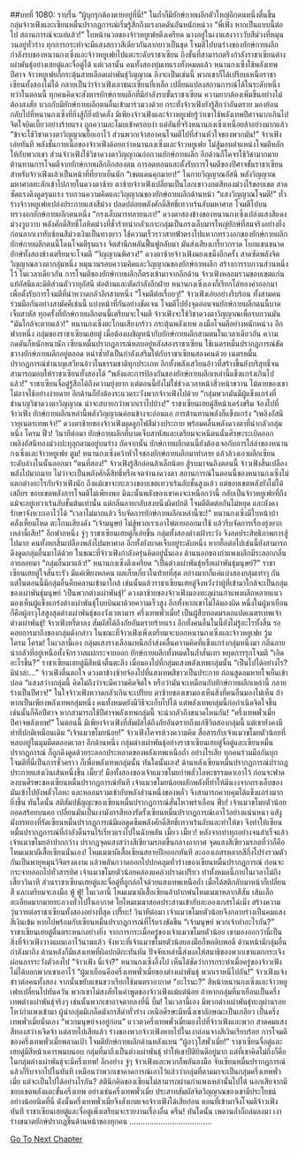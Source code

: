 ##บทที่ 1080: ราบรื่น
“ผู้บุกรุกต้องตายอยู่ที่นี่!”
ในถ้ำก็มียักษ์กายผลึกตัวใหญ่อีกตนหนึ่งตื่นขึ้น
กลุ่มจ้าวเฟิงและเซียนหมื่นปรากฏการณ์เริ่มรู้สึกถึงแรงกดดันอันหนักหน่วง
“พี่เฟิง หากเป็นแบบนี้ต่อไป สถานการณ์จะแย่แล้ว!”
ใบหน้านวลของจ้าวหยูเฟยตึงเครียด
นางอยู่ในเงาแสงวาววับสีม่วงที่หมุนวนอยู่ทั่วร่าง ทุกการกระทำจะมีแสงสกาวสีเดียวกันลากยาวเป็นชุด โจมตีไปบนร่างของยักษ์กายผลึก
กำลังรบของหนานกงเซิ่งและจ้าวหยูเฟยไปแตะระดับราชาเซียน ถึงขั้นที่สามารถตรึงกำลังราชาเซียนต่างเผ่าพันธุ์อย่างเฮยตู๋และจื่อตู๋ได้
แต่เวลานั้น คนทั้งสองทุ่มเทแรงทั้งหมดแล้ว หนานกงเซิ่งใช้พลังเทพปีศาจ จ้าวหยูเฟยก็กระตุ้นสายเลือดเผ่าพันธุ์วิญญาณ
ถึงจะเป็นเช่นนี้ พวกเขาก็ได้เปรียบเหนือราชาเซียนทั้งสองไม่ได้ กลายเป็นว่าจ้าวเฟิงเอาชนะเซียนที่เหลือ เปลี่ยนแปลงสถานการณ์ได้ในระดับหนึ่ง
ทว่าในตอนนี้ ทุกคนคิดจะสังหารยักษ์กายผลึกที่มีกำลังรบขั้นราชาเซียน ความยากต้องเพิ่มขึ้นอย่างไม่ต้องสงสัย
บวกกับมียักษ์กายผลึกตนอื่นเข้ามาร่วมวงด้วย กระทั่งจ้าวเฟิงยังรู้สึกว่าอันตราย
มองย้อนกลับไปที่หนานกงเซิ่งที่ยิ่งสู้ก็ยิ่งบ้าคลั่ง มีเพียงจ้าวเฟิงและจ้าวหยูเฟยรู้ว่าเขาใช้พลังเทพปีศาจมากเกินไป จิตใจบิดเบี้ยวอย่างร้ายแรง ถูกความละโมบเข้าครอบงำ แต่อันที่จริงหนานกงเซิ่งเหนื่อยล้าอย่างมากแล้ว
“ข้าจะใช้วิชาดวงตาวิญญาณยื้อเอาไว้ ส่วนพวกเจ้าสองคนโจมตีไปที่ส่วนหัวใจของพวกมัน!”
จ้าวเฟิงเอ่ยทันที
พลังชั้นกายเนื้อของจ้าวเฟิงด้อยกว่าหนานกงเซิ่งและจ้าวหยูเฟย ไม่สู้มอบตำแหน่งโจมตีหลักให้กับพวกเขา
ส่วนจ้าวเฟิงใช้วิชาดวงตาวิญญาณก่อกวนยักษ์กายผลึก อีกด้านก็โคจรใช้วิชามากมาย ต้านทานการโจมตีจากยักษ์กายผลึกอีกสองตน
การลดทอนและตั้งรับการโจมตีของปีศาจขั้นราชาเซียน สำหรับจ้าวเฟิงแล้วเป็นหน้าที่ที่ยากเย็นนัก
“เขตแดนคุกมายา!”
ในกายวิญญาณอัสนี พลังวิญญาณมหาศาลทะลักเข้าไปภายในดวงตาซ้าย
ตาซ้ายจ้าวเฟิงเปลี่ยนเป็นโลกเขาวงกตสีทองม่วงไร้ขอบเขต สาดซัดแรงดึงดูดรุนแรง รบกวนความคิดและวิญญาณของยักษ์กายผลึกด้านหน้า
“แสงวิญญาณโจมตี!”
ทั่วร่างจ้าวหยูเฟยเปล่งประกายแสงสีม่วง ปลดปล่อยพลังศักดิ์สิทธิ์เทวาเร้นลับมหาศาล โจมตีไปบนทรวงอกยักษ์กายผลึกตนหนึ่ง
“กรงเล็บมารทลายนภา!”
ดวงตาสองข้างของหนานกงเซิ่งเปล่งแสงสีแดงม่วงวูบวาบ พลังศักดิ์สิทธิ์โลหิตม่วงที่ชั่วร้ายน่ากลัวเกาะกลุ่มเป็นกรงเล็บมารใหญ่ยักษ์ที่สมจริงอย่างยิ่ง ก่อนลากเงาทับซ้อนสีม่วงเงินเป็นทางยาว ใช้ความเร็วราวสายฟ้าตรงไปแหวกทรวงอกของยักษ์กายผลึก
ยักษ์กายผลึกตนนี้โดนโจมตีรุนแรง จิตสำนึกพลันฟื้นฟูกลับมา มันส่งเสียงเกรี้ยวกราด โบกแขนขนาดยักษ์ทั้งสองข้างเตรียมจะโจมตี
“วิญญาณพิศวง!”
ดวงตาซ้ายจ้าวเฟิงมองเขม็งอีกครั้ง สาดซัดพลังจิตวิญญาณลวงตากลุ่มหนึ่ง หมุนวนรอบความคิดและวิญญาณของยักษ์กายผลึก สร้างการรบกวนส่วนหนึ่งไว้
ในเวลาเดียวกัน การโจมตีของยักษ์กายผลึกก็ตรงเข้ามาจากอีกด้าน
จ้าวเฟิงหลอมรวมขอบเขตแก่นแท้อัสนีและมิติส่วนตัววายุอัสนี ต่อต้านและตัดกำลังอีกฝ่าย
หนานกงเซิ่งเองก็เรียกโล่ทองคำออกมา เพื่อตั้งรับการโจมตีที่น่าหวาดกลัวอีกสายหนึ่ง
“โจมตีต่อเรื่อยๆ!”
จ้าวเฟิงเอ่ยอย่างรีบร้อน
ทั้งสามคนร่วมมือกันอย่างสามัคคีเช่นนี้ แบ่งหน้าที่กันอย่างชัดเจน โจมตีไปยังจุดอ่อนจนยักษ์กายผลึกตนนี้บาดเจ็บสาหัส
ทุกครั้งที่ยักษ์กายผลึกตนนี้เตรียมจะโจมตี จ้าวเฟิงจะใช้วิชาดวงตาวิญญาณเพื่อรบกวนมัน
“มันใกล้จะตายแล้ว!”
หนานกงเซิ่งตะโกนเสียงกร้าว กระตุ้นพลังเทพ ลงมือโจมตีอย่างหนักหน่วง
อีกฟากหนึ่ง กลุ่มของราชาเซียนเฮยตู๋ เมื่อต้องเผชิญหน้ากับยักษ์กายผลึกสามตนในเวลาเดียวกัน ความกดดันก็หนักหนานัก
เซียนหมื่นปรากฏการณ์หลบอยู่หลังสองราชาเซียน ใช้เนตรหมื่นปรากฏการณ์ขัดขวางยักษ์กายผลึกอยู่ตลอด หนำซ้ำยังเป็นกำลังเสริมให้กับราชาเซียนสองคนด้วย
เนตรหมื่นปรากฏการณ์ชำนาญเสวียนอ้าวในธรรมชาติทุกประเภท อีกทั้งพลังเสวียนอ้าวที่สร้างขึ้นยังบริสุทธิ์จนสามารถมอบให้ราชาเซียนทั้งสองได้
“พลังและการป้องกันของยักษ์กายผลึกเหล่านี้แข็งแกร่งเกินไปแล้ว!”
ราชาเซียนจื่อตู๋รู้สึกได้ถึงความยุ่งยาก
แต่ตอนนี้ยังไม่ใช่ช่วงเวลาหน้าสิ่วหน้าขวาน ไม้ตายของเขาไม่อาจใช้อย่างง่ายดาย
อีกด้านก็ยังต้องระแวดระวังพวกจ้าวเฟิงไปด้วย
“กลุ่มพวกมันมีผู้แข็งแกร่งที่ชำนาญวิชาดวงตาวิญญาณ น่าจะสบายกว่าพวกเราไปบ้าง!”
ราชาเซียนเฮยตู๋สีหน้าเคร่งขรึม จ้องไปที่จ้าวเฟิง
ยักษ์กายผลึกเหล่านี้พลังวิญญาณค่อนข้างจะอ่อนแอ การต้านทานพลังก็แข็งแกร่ง
“เพลิงอัสนีวายุเนตรเทพเจ้า!”
ดวงตาซ้ายของจ้าวเฟิงผุดลูกไฟสีม่วงประกาย พร้อมคลื่นพลังดวงตาที่น่ากลัวกลุ่มหนึ่ง
โครม ฟิ้ว!
วินาทีต่อมา ยักษ์กายผลึกที่บาดเจ็บสาหัสและเตรียมจะหนีตนนั้นศีรษะระเบิดออก เพลิงอัสนีทองม่วงปะทุลุกลามอยู่บนร่าง
ถัดจากนั้น ยักษ์กายผลึกตนนี้ยังต้องเจอกับการไล่ล่าของหนานกงเซิ่งและจ้าวหยูเฟย
ตูม!
หนานกงเซิ่งคว้าหัวใจของยักษ์กายผลึกมาทำลาย แล้วล้วงเอาผลึกเซียนระดับล่างในนั้นออกมา
“ตนที่สอง!”
จ้าวเฟิงรู้สึกอ่อนล้าเล็กน้อย
สู้รบมาจนถึงตอนนี้ จ้าวเฟิงสิ้นเปลืองพลังไปมากมาย ไม่ว่าจะเป็นพลังศักดิ์สิทธิ์หรือเจตจำนงดวงตา
สถานการณ์ในตอนนี้ของหนานกงเซิ่งไม่แตกต่างอะไรกับจ้าวเฟิงนัก ถึงแม้เขาจะทะลวงขอบเขตเทวาเร้นลับชั้นสูงแล้ว แต่ขอบเขตพลังยังไม่ได้เสถียร ขอบเขตพลังการโจมตีไม่เพียงพอ มิฉะนั้นพลังของเขาคงจะเหนือกว่านี้
กลับเป็นจ้าวหยูเฟยที่ถึงแม้จะอยู่เทวาเร้นลับชั้นต้นเท่านั้น แต่กลิ่นอายกลับสงบนิ่งผิดปกติ โจมตีติดต่อกันไม่หยุด และยังคงรักษาจังหวะเอาไว้ได้
“เวลาไม่มากแล้ว รีบจัดการยักษ์กายผลึกเหล่านี้ซะ!”
หนานกงเซิ่งมีใบหน้าบ้าคลั่งเหี้ยมโหด ตะโกนเสียงดัง
“เจ้ามนุษย์ ไม่สู้พวกเราเอาไพ่ตายออกมาใช้ แล้วรีบจัดการเรื่องยุ่งยากเหล่านี้เสีย!”
อีกฟากหนึ่ง จู่ๆ ราชาเซียนเฮยตู๋ก็เอ่ยขึ้น
กลุ่มทั้งสองต่างเฝ้าระวัง จึงลดประสิทธิภาพการสู้ไปมาก
คนทั้งหกสิ้นเปลืองพลังไปมหาศาล อีกทั้งยังบาดเจ็บอยู่ระดับหนึ่ง หากยื้อต่อไปเช่นนี้ยังสามารถดึงดูดกลุ่มอื่นมาได้ด้วย
ในขณะที่จ้าวเฟิงกำลังครุ่นคิดอยู่นั่นเอง
ด้านนอกของกำแพงผลึกมีระลอกกลิ่นอายลอยมา
“กลุ่มอื่นมาแล้ว!”
หนานกงเซิ่งตึงเครียด
“เป็นต่างเผ่าพันธุ์หรือเผ่าพันธุ์มนุษย์?”
ราชาเซียนเฮยตู๋ใจสั่นระรัว
มีแค่เพียงหกคน ผลเก็บเกี่ยวในท้ายที่สุด อย่างมากก็แค่แบ่งสองกลุ่มเท่าๆ กัน
แต่ในตอนนี้มีกลุ่มอื่นคืบคลานเข้ามาใกล้ เช่นนั้นแล้วราชาเซียนเฮยตู๋จึงหวังว่าผู้ที่เข้ามาใกล้จะเป็นกลุ่มของเผ่าพันธุ์มนุษย์
‘เป็นพวกต่างเผ่าพันธุ์!’
ดวงตาซ้ายของจ้าวเฟิงมองทะลุผ่านกำแพงผลึกหลายแนว มองเห็นผู้แข็งแกร่งต่างเผ่าพันธุ์โบยบินมาด้วยความเร็วสูง
อีกทั้งหากเขาไม่ได้มองผิด หนึ่งในผู้มาเยือนก็คือผู้อาวุโสสูงสุดต่างเผ่าพันธุ์ของวังเวหามาร ครึ่งเทพพั่วเมี่ย!
เป็นผู้สืบทอดมรดกแปดเนตรเทพเจ้าต่างเผ่าพันธุ์!
จ้าวเฟิงหรี่ตาลง สัมผัสได้ถึงภัยอันตรายร้ายแรง
อีกทั้งคนอื่นในนี้ยังไม่รู้อะไรทั้งสิ้น รอคอยการมาถึงของกลุ่มดังกล่าว
ในขณะที่จ้าวเฟิงเพิ่งเตรียมจะบอกหนานกงเซิ่งและจ้าวหยูเฟย
วู้ม โครม โครม!
ในเวลานี้เอง กลุ่มแสงรางเลือนเหนือถ้ำส่งคลื่นความคิดที่แข็งแกร่งกลุ่มหนึ่งมา กลิ่นอายน่ากลัวที่อยู่เหนือทั้งจักรวาลแผ่กระจายออก
ยักษ์กายผลึกทั้งหมดในถ้ำสั่นเทา หยุดการรุกโจมตี
“เกิดอะไรขึ้น?”
ราชาเซียนเฮยตู๋มีสีหน้าตื่นตะลึง เมื่อมองไปที่กลุ่มแสงพลังเทพกลุ่มนั้น
“เป็นไปได้อย่างไร? มิน่าล่ะ…”
จ้าวเฟิงตื่นตกใจ ดวงตาข้างซ้ายจ้องไปที่แสงเทพสีขาวเป็นประกาย ก่อนสูดลมหายใจเย็นเข้าปอด
“แสงสว่างกลุ่มนี้ คิดไม่ถึงว่าจะมีความคิดจิตใจ หรือว่ามันจะเหมือนกับยักษ์กายผลึกเหล่านี้ กลายร่างเป็นปีศาจ!”
ในใจจ้าวเฟิงหวาดกลัวเกินจะเปรียบ ตาซ้ายของเขามองเห็นสิ่งที่คนอื่นมองไม่เห็น
ถ้าหากเป็นเพียงพลังเทพกลุ่มหนึ่ง คนทั้งหมดยังมีวิธีจะเก็บไปได้
แต่พลังเทพกลุ่มนี้ก่อกำเนิดจิตใจขึ้น เช่นนั้นก็คือปีศาจ
หากสามารถใช้ปีศาจพลังเทพกลุ่มนี้ จะน่ากลัวถึงขนาดไหนกัน!
“ครึ่งเทพพั่วเมี่ย ปีศาจพลังเทพ!”
ในตอนนี้ มีเพียงจ้าวเฟิงที่สัมผัสได้ถึงภัยอันตรายถึงแก่ชีวิตสองกลุ่มนี้ แต่เขายังคงมีท่าทีปกติเหมือนเดิม
“เจ้าแมวขโมยน้อย!”
จ้าวเฟิงโคจรห้วงความคิด สื่อสารกับเจ้าแมวขโมยตัวน้อยที่หลบอยู่ในมุมมืดตลอดเวลา
อีกด้านหนึ่ง
กลุ่มต่างเผ่าพันธุ์อย่างราชาเซียนเฮยตู๋จื่อตู๋และเซียนหมื่นปรากฏการณ์ ก็ถูกดึงดูดด้วยระลอกประหลาดของพลังเทพเหนือถ้ำ
อย่างไรเสีย ทุกคนร่วมมือกันบุกโจมตีที่นี่เป็นการชั่วคราว ก็เพื่อพลังเทพกลุ่มนั้น
ทันใดนั้นเอง!
ด้านหลังเซียนหมื่นปรากฏการณ์ปรากฏประกายแสงเงินเส้นหนึ่งขึ้น
เมี้ยว!
มือทั้งสองของเจ้าแมวขโมยกำพลั่วโลหะธรรมดาเอาไว้ ก่อนจะฟาดลงบนศีรษะของเซียนหมื่นปรากฏการณ์ทันที
เจ้าแมวขโมยน้อยผลักพลังที่ทำให้มึนงงจากกรงเล็บของมันเข้าไปยังพลั่วโลหะ และหลอมรวมเข้ากับพลังส่วนหนึ่งของพลั่ว จึงสามารถควบคุมได้แข็งแกร่งมากยิ่งขึ้น
ทันใดนั้น สติสัมปชัญญะของเซียนหมื่นปรากฏการณ์สั่นไหวพร่าเลือน
ฟึ่บ!
เจ้าแมวขโมยตัวน้อยถอดสร้อยบนคอ เปลี่ยนมันเป็นเงามังกรสีทองรัดรั้งเซียนหมื่นปรากฏการณ์เอาไว้อย่างแน่นหนา
แส้งูมังกรทองที่รัดเซียนหมื่นปรากฏการณ์มีผลดูดซึมพลังศักดิ์สิทธิ์เทวาเร้นลับและทำให้ชา จึงทำให้เซียนหมื่นปรากฏการณ์ที่กำลังดิ้นรนไร้เรี่ยวแรงไปในฉับพลัน
เมี้ยว เมี้ยว!
หลังจากทำทุกอย่างจนสำเร็จแล้ว เจ้าแมวขโมยอ้าปากกว้าง ปรากฏจุดแสงสว่างสีเขียวมรกตขึ้นกลางอากาศ
จุดแสงสีเขียวมรกตที่ว่าก็คือไหมเมฆาผีเสื้อเซียนนั่นเอง!
ไหมเมฆาผีเสื้อเซียนสยายปีกออกทันที ละอองเกสรหลากสีกึ่งโปร่งรวมตัวกันเป็นพายุหมุนวิจิตรงดงาม แล้วพลันกวาดออกไปปกคลุมทั่วร่างของเซียนหมื่นปรากฏการณ์ ก่อนจะกระจายออกไปทั่วสารทิศ
เจ้าแมวขโมยตัวน้อยคล่องแคล่วปราดเปรียว ทำทั้งหมดนี้ภายในเวลาไม่ถึงเสี้ยววินาที
ส่วนราชาเซียนเฮยตู๋และจื่อตู๋ที่ถูกล่อใจด้วยแสงเทพเหนือถ้ำ เมื่อได้สติกลับมาหน้าก็เปลี่ยนสี และเตรียมจะลงมือ
ฟู่ ฟู่!
ในเวลานี้ ไหมเมฆาผีเสื้อเซียนอ้าปากพ่นไหมเมฆาหลากสีสัน เส้นเล็กละเอียดมากมายทะลวงทั่วไปในอากาศ
ใยไหมเมฆาสอดประสานเข้ากับละอองเกสรไฉ่เมิ่ง สร้างความวุ่นวายต่อราชาเซียนทั้งสองอย่างที่สุด
เปรี๊ยะ!
วินาทีต่อมา เจ้าแมวขโมยตัวน้อยจึงกลายร่างเป็นคมแสงสีเงินเข้ม หายไปพร้อมกับเซียนหมื่นปรากฏการณ์ที่ไร้แรงขัดขืน
“เจ้ามนุษย์ พวกเจ้าทำอะไรกัน?”
ราชาเซียนเฮยตู๋ตื่นตระหนกอย่างยิ่ง
จากการกระเมื่อครู่ของเจ้าแมวขโมยตัวน้อย เขามองออกว่านี่เป็นสิ่งที่จ้าวเฟิงวางแผนเอาไว้นานแล้ว
จังหวะที่เจ้าแมวขโมยตัวน้อยลงมือก็พอดิบพอดี
ด้านหน้ามีกลุ่มอื่นกำลังมาถึง ด้านหลังก็มีแสงเทพที่ผิดปกติกะทันหัน ปัจจัยเหล่านี้ส่งผลให้สมาธิของพวกเขาแตกกระเจิง ผ่อนการระวังตัวลงไป
“จ้าวเฟิง นี่เจ้า?”
หนานกงเซิ่งอึ้งไป
เห็นได้ชัดว่าการกระทำเมื่อครู่ของจ้าวเฟิงไม่ได้บอกพวกเขาเอาไว้
“ผู้มาเยือนคือครึ่งเทพพั่วเมี่ยของต่างเผ่าพันธุ์ พวกเราหนีไปกัน!”
จ้าวเฟิงแจ้งข่าวต่อคนทั้งสอง จากนั้นขยับแขนขวาเรียกใช้มนตราอากาศ
“อะไรนะ?”
สีหน้าหนานกงเซิ่งและจ้าวหยูเฟยเปลี่ยนไปทันควัน พวกเขาไม่สงสัยในคำพูดของจ้าวเฟิงแม้แต่น้อย
ถ้าหากกลุ่มที่มาเยือนเป็นครึ่งเทพต่างเผ่าพันธุ์จริงๆ เช่นนั้นพวกเขาอาจตายลงที่นี่
บึ้ม!
ในเวลานี้เอง มีพวกต่างเผ่าพันธุ์ทะลุผ่านรอยโหว่กำแพงเข้ามา
ผู้นำกลุ่มมีเกล็ดมังกรสีดำทั่วร่าง เหนือศีรษะมีหนึ่งเขาลักษณะเป็นเกลียว เป็นครึ่งเทพพั่วเมี่ยนั่นเอง
“พวกมนุษย์จงอยู่ก่อน”
แววตาครึ่งเทพพั่วเมี่ยมองไปที่จ้าวเฟิงและพวก สาดคมแสงสีทองสว่างเจิดจ้า
แต่สายไปเสียแล้ว ร่างของพวกจ้าวเฟิงหายไปในเงาอ่อนจางสีเงินเรียบร้อย
การโจมตีของครึ่งเทพพั่วเมี่ยพลาดเป้า โจมตียักษ์กายผลึกด้านหลังแทน
“ผู้อาวุโสพั่วเมี่ย!”
ราชาเซียนจื่อตู๋และเฮยตู๋มีสีหน้าเคารพนบนอบ
กลุ่มที่มาถึงเป็นต่างเผ่าพันธุ์ ทำให้เขาปีติยินดีอยู่มาก แต่ที่เขาคิดไม่ถึงก็คือในกลุ่มต่างเผ่าพันธุ์จะมีครึ่งเทพ!
อีกอย่าง จู่ๆ จ้าวเฟิงและพวกก็พลันลงมือ จับเซียนหมื่นปรากฏการณ์แล้วก็รีบจากไปในทันที
เหมือนว่าพวกเขาคาดการณ์เอาไว้แล้วว่ากลุ่มที่ตามมาจะเป็นกลุ่มครึ่งเทพพั่วเมี่ย
แต่จะเป็นไปได้อย่างไรกัน? สตินึกคิดของเซียนไม่สามารถผ่านกำแพงเหล่านั้นไปได้ นอกเสียจากมีขอบเขตพลังแตะขั้นครึ่งเทพ อย่างเช่นครึ่งเทพพั่วเมี่ย ประสาทสัมผัสจิตวิญญาณของเขามีประโยชน์อย่างน้อยนิดที่นี่ ดังนั้นครึ่งเทพพั่วเมี่ยจึงสังเกตเจอจ้าวเฟิงได้เสียก่อน ตอนที่เข้ามาจึงโจมตีจ้าวเฟิงทันที
ราชาเซียนเฮยตู๋และจื่อตู๋เพิ่งเตรียมจะรายงานเรื่องอื่น
ครืน!
ทันใดนั้น เพดานถ้ำก็ถล่มลงมา เงาร่างขนาดยักษ์ปรากฏขึ้นด้านหน้าของทุกคน
……………………………….


[Go To Next Chapter]( ./318.md)